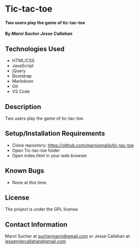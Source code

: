 # Tic-tac-toe

#### Two users play the game of tic-tac-toe

#### By _**Marni Sucher Jesse Callahan**_

## Technologies Used

* HTML/CSS
* JavaScript
* jQuery
* Bootstrap
* Markdown
* Git
* VS Code

## Description

Two users play the game of tic-tac-toe.

## Setup/Installation Requirements

* Clone repository: https://github.com/marnionrails/tic-tac-toe
* Open Tic-tac-toe folder
* Open index.html in your web browser

## Known Bugs

* None at this time.

## License

The project is under the GPL license.

## Contact Information

Marni Sucher at <suchermarni@gmail.com> or Jesse Callahan at <jessetylercallahan@gmail.com>
